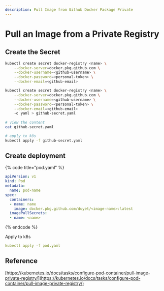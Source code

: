 ```yaml
---
description: Pull Image from Github Docker Package Private
---
```


# Pull an Image from a Private Registry

## Create the Secret

```bash
kubectl create secret docker-registry <name> \
    --docker-server=docker.pkg.github.com \
    --docker-username=<github-username> \
    --docker-password=<personal-token> \
    --docker-email=<github-email>
```

```bash
kubectl create secret docker-registry <name> \
    --docker-server=docker.pkg.github.com \
    --docker-username=<github-username> \
    --docker-password=<personal-token> \
    --docker-email=<github-email>
    -o yaml > github-secret.yaml
    
# view the content
cat github-secret.yaml

# apply to k8s
kubectl apply -f github-secret.yaml
```

## Create deployment

{% code title="pod.yaml" %}
```yaml
apiVersion: v1
kind: Pod
metadata:
  name: pod-name
spec:
  containers:
  - name: name
    image: docker.pkg.github.com/duyet/<image-name>:latest
  imagePullSecrets:
  - name: <name>
```
{% endcode %}

Apply to k8s

```yaml
kubectl apply -f pod.yaml
```

## Reference

[https://kubernetes.io/docs/tasks/configure-pod-container/pull-image-private-registry/](https://kubernetes.io/docs/tasks/configure-pod-container/pull-image-private-registry/)
